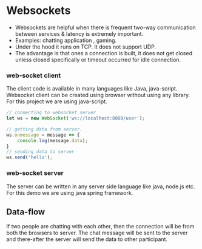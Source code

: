 # Websockets

- Websockets are helpful when there is frequent two-way communication between services & latency is extremely important.  
- Examples: chatting application , gaming.  
- Under the hood it runs on TCP. It does not support UDP. 
- The advantage is that ones a connection is built, it does not get closed unless closed specifically or timeout occurred for idle connection.

### web-socket client
The client code is available in many languages like Java, java-script.\
Websocket client can be created using browser without using any library. \
For this project we are using java-script. 

```js
// connecting to websocket server
let ws = new WebSocket('ws://localhost:8080/user');

// getting data from server.
ws.onmessage = message => {
    console.log(message.data);
}
// sending data to server
ws.send('hello');
```

### web-socket server

The server can be written in any server side language like java, node.js etc. \
For this demo we are using java spring framework. 


## Data-flow

If two people are chatting with each other, then the connection will be from both the browsers to server. 
The chat message will be sent to the server and there-after the server will send the data to other participant. 

